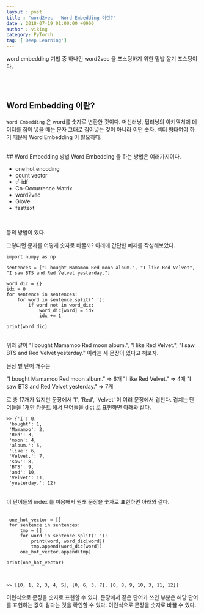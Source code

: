 ```yaml
---
layout : post
title : "word2vec - Word Embedding 이란?"
date : 2018-07-19 01:00:00 +0900
author : viking
category: PyTorch
tag: ['Deep Learning']
---
```


word embedding 기법 중 하나인 word2vec 을 포스팅하기 위한 밑밥 깔기 포스팅이다.

<br><br>

## Word Embedding 이란?

`Word Embedding` 은 word를 숫자로 변환한 것이다. 머신러닝, 딥러닝의 아키텍처에 데이터를 집어 넣을 때는 문자 그대로 집어넣는 것이 아니라 어떤 숫자, 벡터 형태여야 하기 때문에 Word Embedding 이 필요하다.

<br>
## Word Embedding 방법
Word Embedding 을 하는 방법은 여러가지이다.

<br>

- one hot encoding
- count vector
- tf-idf
- Co-Occurrence Matrix
- word2vec
- GloVe
- fasttext

<br>

등의 방법이 있다.
<br>

그렇다면 문자를 어떻게 숫자로 바꿀까? 아래에 간단한 예제를 작성해보았다.
<br>

```
import numpy as np

sentences = ["I bought Mamamoo Red moon album.", "I like Red Velvet", "I saw BTS and Red Velvet yesterday."]

word_dic = {}
idx = 0
for sentence in sentences:
    for word in sentence.split(' '):
        if word not in word_dic:
            word_dic[word] = idx
            idx += 1

print(word_dic)
```

<br>
위와 같이 "I bought Mamamoo Red moon album.", "I like Red Velvet.", "I saw BTS and Red Velvet yesterday." 이라는 세 문장이 있다고 해보자.

문장 별 단어 개수는

"I bought Mamamoo Red moon album."     =>  6개
"I like Red Velvet."                   =>  4개
"I saw BTS and Red Velvet yesterday."  =>  7개

로 총 17개가 있지만 문장에서 'I', 'Red', 'Velvet' 이 여러 문장에서 겹친다. 겹치는 단어들을 1개만 카운트 해서 단어들을 dict 로 표현하면 아래와 같다.


```
>> {'I': 0,
 'bought': 1,
 'Mamamoo': 2,
 'Red': 3,
 'moon': 4,
 'album.': 5,
 'like': 6,
 'Velvet.': 7,
 'saw': 8,
 'BTS': 9,
 'and': 10,
 'Velvet': 11,
 'yesterday.': 12}
 ```

<br>
이 단어들의 index 를 이용해서 원래 문장을 숫자로 표현하면 아래와 같다.
<br><br>


```
 one_hot_vector = []
 for sentence in sentences:
     tmp = []
     for word in sentence.split(' '):
         print(word, word_dic[word])
         tmp.append(word_dic[word])
     one_hot_vector.append(tmp)

print(one_hot_vector)
```

<br>

```
>> [[0, 1, 2, 3, 4, 5], [0, 6, 3, 7], [0, 8, 9, 10, 3, 11, 12]]
```

이런식으로 문장을 숫자로 표현할 수 있다. 문장에서 같은 단어가 쓰인 부분은 해당 단어를 표현하는 값이 같다는 것을 확인할 수 있다. 이런식으로 문장을 숫자로 바꿀 수 있다.
